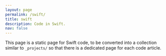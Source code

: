 ```yaml
---
layout: page
permalink: /swift/
title: swift
description: Code in Swift.
nav: false
---
```


This page is a static page for Swift code, to be converted into a collection similar to `_projects/` so that there is a dedicated page for each code article.